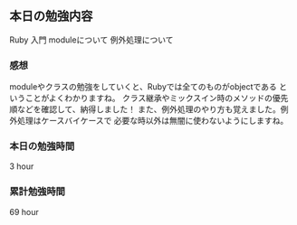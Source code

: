 ## 本日の勉強内容

Ruby 入門 
moduleについて
例外処理について

### 感想

moduleやクラスの勉強をしていくと、Rubyでは全てのものがobjectである
ということがよくわかりますね。
クラス継承やミックスイン時のメソッドの優先順などを確認して、納得しました！
また、例外処理のやり方も覚えました。例外処理はケースバイケースで
必要な時以外は無闇に使わないようにしますね。

### 本日の勉強時間

3 hour

### 累計勉強時間

69 hour